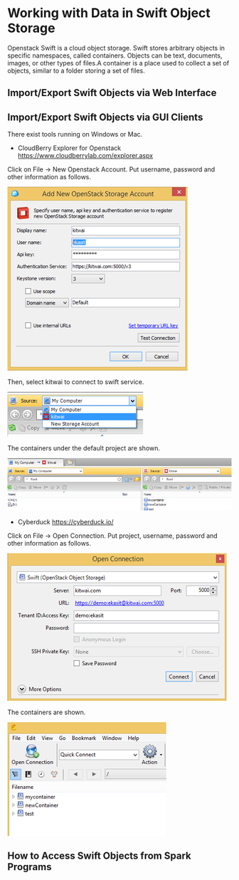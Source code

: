 # Working with Data in Swift Object Storage
Openstack Swift is a cloud object storage. Swift stores arbitrary objects in specific namespaces,  called containers. Objects can be text, documents, images, or other types of files.A container is a place used to collect a set of objects, similar to a folder storing a set of files. 

## Import/Export Swift Objects via Web Interface

## Import/Export Swift Objects via GUI Clients
There exist tools running on Windows or Mac.

- CloudBerry Explorer for Openstack https://www.cloudberrylab.com/explorer.aspx

Click on File -> New Openstack Account. Put username, password and other information as follows.

![](cloudberry_setup.png)

Then, select kitwai to connect to swift service.

![](cloudberry_connect.png)

The containers under the default project are shown.

![](cloudberry_container.png)

- Cyberduck https://cyberduck.io/

Click on File -> Open Connection. Put project, username, password and other information as follows.

![](cyberduck_setup.png)

The containers are shown.

![](cyberduck_container.png)

## How to Access Swift Objects from Spark Programs

